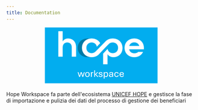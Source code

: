 ```yaml
---
title: Documentation
---
```



[<img src="./img/hope_workspace.png" style="margin-left: auto;margin-right: auto;width:300px;display:block"/>](./docs/src/img/hope_workspace.png)


Hope Workspace fa parte dell'ecosistema [UNICEF HOPE](https://github.com/unicef/hope) e gestisce la fase di importazione e pulizia dei dati del processo di gestione dei beneficiari
